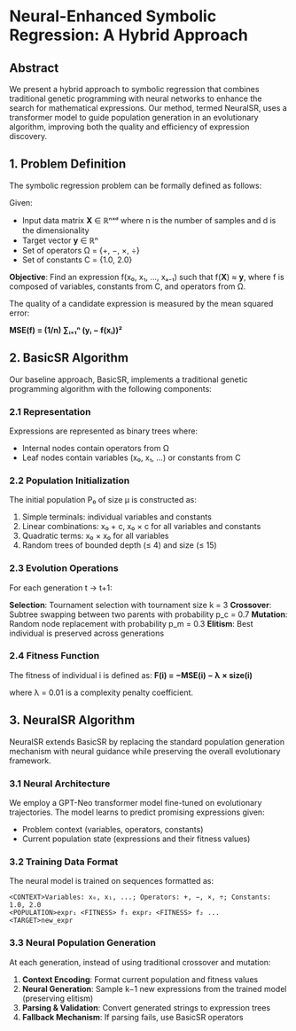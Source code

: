 # Neural-Enhanced Symbolic Regression: A Hybrid Approach

## Abstract

We present a hybrid approach to symbolic regression that combines traditional genetic programming with neural networks to enhance the search for mathematical expressions. Our method, termed NeuralSR, uses a transformer model to guide population generation in an evolutionary algorithm, improving both the quality and efficiency of expression discovery.

## 1. Problem Definition

The symbolic regression problem can be formally defined as follows:

Given:
- Input data matrix **X** ∈ ℝⁿˣᵈ where n is the number of samples and d is the dimensionality
- Target vector **y** ∈ ℝⁿ
- Set of operators Ω = {+, −, ×, ÷}
- Set of constants C = {1.0, 2.0}

**Objective**: Find an expression f(x₀, x₁, ..., xₐ₋₁) such that f(**X**) ≈ **y**, where f is composed of variables, constants from C, and operators from Ω.

The quality of a candidate expression is measured by the mean squared error:

**MSE(f) = (1/n) ∑ᵢ₌₁ⁿ (yᵢ − f(xᵢ))²**

## 2. BasicSR Algorithm

Our baseline approach, BasicSR, implements a traditional genetic programming algorithm with the following components:

### 2.1 Representation
Expressions are represented as binary trees where:
- Internal nodes contain operators from Ω
- Leaf nodes contain variables (x₀, x₁, ...) or constants from C

### 2.2 Population Initialization
The initial population P₀ of size μ is constructed as:
1. Simple terminals: individual variables and constants
2. Linear combinations: x₀ + c, x₀ × c for all variables and constants
3. Quadratic terms: x₀ × x₀ for all variables
4. Random trees of bounded depth (≤ 4) and size (≤ 15)

### 2.3 Evolution Operations
For each generation t → t+1:

**Selection**: Tournament selection with tournament size k = 3
**Crossover**: Subtree swapping between two parents with probability p_c = 0.7
**Mutation**: Random node replacement with probability p_m = 0.3
**Elitism**: Best individual is preserved across generations

### 2.4 Fitness Function
The fitness of individual i is defined as:
**F(i) = −MSE(i) − λ × size(i)**

where λ = 0.01 is a complexity penalty coefficient.

## 3. NeuralSR Algorithm

NeuralSR extends BasicSR by replacing the standard population generation mechanism with neural guidance while preserving the overall evolutionary framework.

### 3.1 Neural Architecture
We employ a GPT-Neo transformer model fine-tuned on evolutionary trajectories. The model learns to predict promising expressions given:
- Problem context (variables, operators, constants)
- Current population state (expressions and their fitness values)

### 3.2 Training Data Format
The neural model is trained on sequences formatted as:
```
<CONTEXT>Variables: x₀, x₁, ...; Operators: +, −, ×, ÷; Constants: 1.0, 2.0
<POPULATION>expr₁ <FITNESS> f₁ expr₂ <FITNESS> f₂ ...
<TARGET>new_expr
```

### 3.3 Neural Population Generation
At each generation, instead of using traditional crossover and mutation:

1. **Context Encoding**: Format current population and fitness values
2. **Neural Generation**: Sample k−1 new expressions from the trained model (preserving elitism)
3. **Parsing & Validation**: Convert generated strings to expression trees
4. **Fallback Mechanism**: If parsing fails, use BasicSR operators

